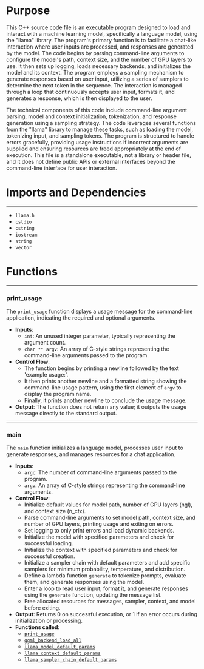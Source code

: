 # Purpose
This C++ source code file is an executable program designed to load and interact with a machine learning model, specifically a language model, using the "llama" library. The program's primary function is to facilitate a chat-like interaction where user inputs are processed, and responses are generated by the model. The code begins by parsing command-line arguments to configure the model's path, context size, and the number of GPU layers to use. It then sets up logging, loads necessary backends, and initializes the model and its context. The program employs a sampling mechanism to generate responses based on user input, utilizing a series of samplers to determine the next token in the sequence. The interaction is managed through a loop that continuously accepts user input, formats it, and generates a response, which is then displayed to the user.

The technical components of this code include command-line argument parsing, model and context initialization, tokenization, and response generation using a sampling strategy. The code leverages several functions from the "llama" library to manage these tasks, such as loading the model, tokenizing input, and sampling tokens. The program is structured to handle errors gracefully, providing usage instructions if incorrect arguments are supplied and ensuring resources are freed appropriately at the end of execution. This file is a standalone executable, not a library or header file, and it does not define public APIs or external interfaces beyond the command-line interface for user interaction.
# Imports and Dependencies

---
- `llama.h`
- `cstdio`
- `cstring`
- `iostream`
- `string`
- `vector`


# Functions

---
### print\_usage<!-- {{#callable:print_usage}} -->
The `print_usage` function displays a usage message for the command-line application, indicating the required and optional arguments.
- **Inputs**:
    - `int`: An unused integer parameter, typically representing the argument count.
    - `char ** argv`: An array of C-style strings representing the command-line arguments passed to the program.
- **Control Flow**:
    - The function begins by printing a newline followed by the text 'example usage:'.
    - It then prints another newline and a formatted string showing the command-line usage pattern, using the first element of `argv` to display the program name.
    - Finally, it prints another newline to conclude the usage message.
- **Output**: The function does not return any value; it outputs the usage message directly to the standard output.


---
### main<!-- {{#callable:main}} -->
The `main` function initializes a language model, processes user input to generate responses, and manages resources for a chat application.
- **Inputs**:
    - `argc`: The number of command-line arguments passed to the program.
    - `argv`: An array of C-style strings representing the command-line arguments.
- **Control Flow**:
    - Initialize default values for model path, number of GPU layers (ngl), and context size (n_ctx).
    - Parse command-line arguments to set model path, context size, and number of GPU layers, printing usage and exiting on errors.
    - Set logging to only print errors and load dynamic backends.
    - Initialize the model with specified parameters and check for successful loading.
    - Initialize the context with specified parameters and check for successful creation.
    - Initialize a sampler chain with default parameters and add specific samplers for minimum probability, temperature, and distribution.
    - Define a lambda function `generate` to tokenize prompts, evaluate them, and generate responses using the model.
    - Enter a loop to read user input, format it, and generate responses using the `generate` function, updating the message list.
    - Free allocated resources for messages, sampler, context, and model before exiting.
- **Output**: Returns 0 on successful execution, or 1 if an error occurs during initialization or processing.
- **Functions called**:
    - [`print_usage`](#print_usage)
    - [`ggml_backend_load_all`](../../ggml/src/ggml-backend-reg.cpp.driver.md#ggml_backend_load_all)
    - [`llama_model_default_params`](../../src/llama-model.cpp.driver.md#llama_model_default_params)
    - [`llama_context_default_params`](../../src/llama-context.cpp.driver.md#llama_context_default_params)
    - [`llama_sampler_chain_default_params`](../../src/llama.cpp.driver.md#llama_sampler_chain_default_params)


